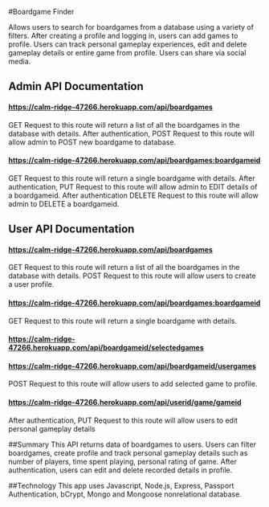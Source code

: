 #Boardgame Finder 

Allows users to search for boardgames from a database using a variety of filters.
After creating a profile and logging in, users can add games to profile.
Users can track personal gameplay experiences, edit and delete gameplay details or entire game from profile.
Users can share via social media.

## Admin API Documentation

#### https://calm-ridge-47266.herokuapp.com/api/boardgames
GET Request to this route will return a list of all the boardgames in the database with details. 
After authentication, POST Request to this route will allow admin to POST new boardgame to database. 

#### https://calm-ridge-47266.herokuapp.com/api/boardgames:boardgameid
GET Request to this route will return a single boardgame with details.
After authentication, PUT Request to this route will allow admin to EDIT details of a boardgameid. 
After authentication DELETE Request to this route will allow admin to DELETE a boardgameid. 

## User API Documentation

#### https://calm-ridge-47266.herokuapp.com/api/boardgames
GET Request to this route will return a list of all the boardgames in the database with details. 
POST Request to this route will allow users to create a user profile. 

#### https://calm-ridge-47266.herokuapp.com/api/boardgames:boardgameid
GET Request to this route will return a single boardgame with details.

#### https://calm-ridge-47266.herokuapp.com/api/boardgameid/selectedgames
<!-- POST Request to this route will allow users to  -->

#### https://calm-ridge-47266.herokuapp.com/api/boardgameid/usergames
POST Request to this route will allow users to add selected game to profile.

#### https://calm-ridge-47266.herokuapp.com/api/userid/game/gameid
After authentication, PUT Request to this route will allow users to edit personal gameplay details


##Summary
This API returns data of boardgames to users. Users can filter boardgames, create profile and track personal gameplay details such as number of players, time spent playing, personal rating of game. After authentication, users can edit and delete recorded details in profile.

##Technology
This app uses Javascript, Node.js, Express, Passport Authentication, bCrypt, Mongo and Mongoose nonrelational database.
<!-- to add react/redux front end -->